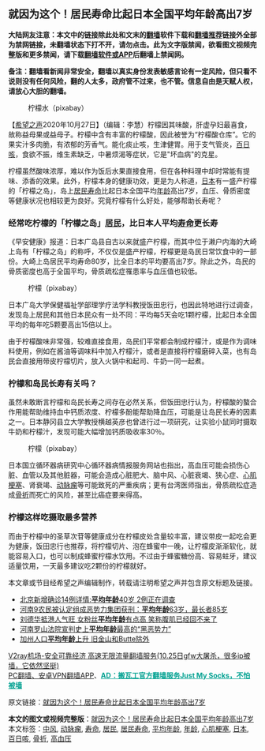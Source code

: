  <h2>就因为这个！居民寿命比起日本全国平均年龄高出7岁</h2> <p class="notice"><b>大陆网友注意：本文中的链接除此处和文末的<a href="https://github.com/bannedbook/fanqiang" >翻墙</a>软件下载和<a href="https://github.com/killgcd/justmysocks/blob/master/README.md">翻墙推荐</a>链接外全部为禁网链接，未翻墙状态下打不开，请勿点击。此为文字版禁闻，欲看图文视频完整版和更多禁闻，请下载<a href="https://github.com/bannedbook/fanqiang">翻墙软件或APP</a>后翻墙上禁闻网。</p><p>备注：翻墙看新闻非常安全，翻墙以真实身份发表敏感言论有一定风险，但只看不说则没有任何风险，翻的人太多，政府管不过来，也不管。信息自由是天赋人权，请放心大胆的翻墙。</b></p>  <div class="entry"> <figure><figcaption>柠檬水（pixabay）</figcaption></figure> <p>【<span class='wp_keywordlink_affiliate'><a href="https://www.soundofhope.org" title="希望之声" target="_blank">希望之声</a></span>2020年10月27日】（编辑：李慧）柠檬因其味酸，肝虚孕妇最喜食，故称益母果或益母子。柠檬中含有丰富的柠檬酸，因此被誉为“柠檬酸仓库”。它的果实汁多肉脆，有浓郁的芳香气。能化痰止咳，生津健胃。用于支气管炎，<a href="https://www.bannedbook.org/bnews/tag/%E7%99%BE%E6%97%A5%E5%92%B3/" class="st_tag internal_tag" rel="tag" title="标签 百日咳 下的日志">百日咳</a>，食欲不振，维生素缺乏，中暑烦渴等症状，它是&quot;坏血病&quot;的克星。</p> <p>柠檬虽然酸味浓厚，难以作为饭后水果直接食用，但在各种料理中却时常能有提味、添香的效果。此外，柠檬本身的健康功效，更是为人称道，<a href="https://www.bannedbook.org/bnews/tag/%e6%97%a5%e6%9c%ac/" class="st_tag internal_tag" rel="tag" title="标签 日本 下的日志">日本</a>有一盛产柠檬的「柠檬之岛」，岛上<a href="https://www.bannedbook.org/bnews/tag/%E5%B1%85%E6%B0%91%E5%AF%BF%E5%91%BD/" class="st_tag internal_tag" rel="tag" title="标签 居民寿命 下的日志">居民寿命</a>比起日本全国平均<a href="https://www.bannedbook.org/bnews/tag/%E5%B9%B4%E9%BE%84/" class="st_tag internal_tag" rel="tag" title="标签 年龄 下的日志">年龄</a>高出7岁，血压、骨质密度等健康状况也相较更为良好。究竟柠檬有什么好处，能够帮助长寿呢？</p>  <h3><strong>经常吃柠檬的「柠檬之岛」<a href="https://www.bannedbook.org/bnews/tag/%E5%B1%85%E6%B0%91/" class="st_tag internal_tag" rel="tag" title="标签 居民 下的日志">居民</a>，比日本人平均<a href="https://www.bannedbook.org/bnews/tag/%E5%AF%BF%E5%91%BD/" class="st_tag internal_tag" rel="tag" title="标签 寿命 下的日志">寿命</a>更长寿</strong></h3> <p>《早安健康》报道：日本广岛县自古以来就盛产柠檬，而其中位于濑户内海的大崎上岛有「柠檬之岛」的称呼，不仅仅是盛产柠檬，柠檬更是岛民日常饮食中的一部份。大崎上岛居民平均寿命80岁，比全日本的平均要高出7岁。除此之外，岛民的骨质密度也高于全国平均，骨质疏松症罹患率与血压值也较低。</p> <figure><figcaption> 柠檬（pixabay）</figcaption></figure> <p>日本广岛大学保健福祉学部理学疗法学科教授饭田忠行，也因此特地进行过调查，发现岛上居民和其他日本民众有一处不同：平均每5天会吃1颗柠檬，比起日本全国平均的每年吃5颗要高出15倍以上。</p>  <p>由于柠檬酸味非常强，较难直接食用，岛民们平常都会制成柠檬汁，或是作为调味料使用，例如在酱油等调味料中加入柠檬汁，或者是直接将柠檬磨碎入菜，也有岛民会直接用带皮柠檬切片，放入火锅中和起司、牛奶一同一起煮。</p> <h3><strong>柠檬和岛民长寿有关吗？</strong></h3> <p>虽然未敢断言柠檬和岛民长寿之间存在必然关系，但饭田忠行认为，柠檬酸的螯合作用能帮助维持血中钙质浓度、柠檬多酚能帮助降血压，可能是让岛民长寿的因素之一。日本静冈县立大学教授横越英彦也曾进行过一项研究，让实验小鼠同时摄取牛奶和柠檬汁，发现可能大幅增加钙质吸收率30％。</p>  <figure><figcaption> 柠檬（pixabay）</figcaption></figure> <p>日本国立循环器病研究中心循环器病情报服务网站也指出，高血压可能会损伤心脏、血管以及其他脏器，可能会造成心脏肥大、脑中风、心脏衰竭、狭心症、<a href="https://www.bannedbook.org/bnews/tag/%E5%BF%83%E8%82%8C%E6%A2%97%E5%A1%9E/" class="st_tag internal_tag" rel="tag" title="标签 心肌梗塞 下的日志">心肌梗塞</a>、肾衰竭、<a href="https://www.bannedbook.org/bnews/tag/%e5%8a%a8%e8%84%89%e7%98%a4/" class="st_tag internal_tag" rel="tag" title="标签 动脉瘤 下的日志">动脉瘤</a>等可能致死的严重疾病；更有台湾医师指出，骨质疏松症造成<a href="https://www.bannedbook.org/bnews/tag/%E9%AA%A8%E6%8A%98/" class="st_tag internal_tag" rel="tag" title="标签 骨折 下的日志">骨折</a>而死亡的风险，甚至比癌症要来得高。</p> <h3><strong>柠檬这样吃摄取最多营养</strong></h3> <p>而由于柠檬中的圣草次苷等健康成分在柠檬皮处含量较丰富，建议带皮一起吃会更为健康，饭田忠行也推荐，将柠檬切片、泡在蜂蜜中一晚，让柠檬皮渐渐软化，就能容易入口，也可以制成蜂蜜柠檬水饮用。不过由于蜂蜜糖份高、容易蛀牙，建议适量饮用，一天最多建议吃2颗份的柠檬就好。</p>  <p>本文章或节目经希望之声编辑制作，转载请注明希望之声并包含原文标题及链接。</p> <ul class='op-related-articles' title='相关阅读'> <li><a href='https://www.bannedbook.org/bnews/baitai/20200629/1352377.html' target='_blank'>北京新增确诊14例详情:<b>平均年龄</b>40岁 2例正在调查</a></li> <li><a href='https://www.bannedbook.org/bnews/baitai/20190804/1169267.html' target='_blank'>河南9农民被认定组成恶势力集团获刑：<b>平均年龄</b>63岁，最长者85岁</a></li> <li><a href='https://www.bannedbook.org/bnews/yule/20181120/1034055.html' target='_blank'>刘德华抵港人气旺 女粉丝<b>平均年龄</b>有点高 笑称腹肌已经回不来了</a></li> <li><a href='https://www.bannedbook.org/bnews/cbnews/20180819/987107.html' target='_blank'>河南罗山法院宣判史上<b>平均年龄</b>最高的“黑恶势力”</a></li> <li><a href='https://www.bannedbook.org/bnews/worldnews/usa/20180703/966272.html' target='_blank'>加州人口<b>平均年龄</b>上升 旧金山和Butte除外</a></li> </ul> <p class="texttj"> <a href="https://www.bannedbook.org/forum23/topic22702.html" target="_blank">V2ray机场-安全可靠经济 高速无限流量翻墙服务(10.25日gfw大屠杀，很多ip被墙，它依然坚挺)</a><br/> <a href="https://github.com/bannedbook/fanqiang/wiki/%E7%A6%81%E9%97%BB%E7%BD%91%E5%AE%89%E5%8D%93%E7%BF%BB%E5%A2%99%E6%96%B0%E9%97%BBAPP" target="_blank">PC翻墙、安卓VPN翻墙APP</a>、<span onclick="window.open('https://github.com/killgcd/justmysocks/blob/master/README.md')" style="font-weight:bold;color:#00A191;cursor:pointer;text-decoration:underline;outline:none">AD：搬瓦工官方翻墙服务Just My Socks，不怕被墙</span></p><p>原文链接：<a class="src_link"  href="https://www.soundofhope.org/post/279166" target="_blank">就因为这个！居民寿命比起日本全国平均年龄高出7岁</a></p><a name='sharetosocial'></a>       <div><b>本文的图文或视频完整版</b>：<a href='https://www.bannedbook.org/bnews/comments/20201027/1421247.html'>就因为这个！居民寿命比起日本全国平均年龄高出7岁</a></div>  </div><!--END ENTRY--> <div class="postfooter"> <div>本文标签：<a href="https://www.bannedbook.org/bnews/tag/%E4%B8%AD%E9%A3%8E/" rel="tag">中风</a>, <a href="https://www.bannedbook.org/bnews/tag/%e5%8a%a8%e8%84%89%e7%98%a4/" rel="tag">动脉瘤</a>, <a href="https://www.bannedbook.org/bnews/tag/%E5%AF%BF%E5%91%BD/" rel="tag">寿命</a>, <a href="https://www.bannedbook.org/bnews/tag/%E5%B1%85%E6%B0%91/" rel="tag">居民</a>, <a href="https://www.bannedbook.org/bnews/tag/%E5%B1%85%E6%B0%91%E5%AF%BF%E5%91%BD/" rel="tag">居民寿命</a>, <a href="https://www.bannedbook.org/bnews/tag/%E5%B9%B3%E5%9D%87%E5%B9%B4%E9%BE%84/" rel="tag">平均年龄</a>, <a href="https://www.bannedbook.org/bnews/tag/%E5%B9%B4%E9%BE%84/" rel="tag">年龄</a>, <a href="https://www.bannedbook.org/bnews/tag/%E5%BF%83%E8%82%8C%E6%A2%97%E5%A1%9E/" rel="tag">心肌梗塞</a>, <a href="https://www.bannedbook.org/bnews/tag/%e6%97%a5%e6%9c%ac/" rel="tag">日本</a>, <a href="https://www.bannedbook.org/bnews/tag/%E7%99%BE%E6%97%A5%E5%92%B3/" rel="tag">百日咳</a>, <a href="https://www.bannedbook.org/bnews/tag/%E9%AA%A8%E6%8A%98/" rel="tag">骨折</a>, <a href="https://www.bannedbook.org/bnews/tag/%e9%ab%98%e8%a1%80%e5%8e%8b/" rel="tag">高血压</a></div>  </div><!--END POSTFOOTER--> 